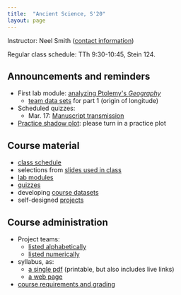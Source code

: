 ```yaml
---
title:  "Ancient Science, S'20"
layout: page
---
```



Instructor: Neel Smith ([contact information](http://neelsmith.info/holycross/contact/))

Regular class schedule:  TTh 9:30-10:45, Stein 124.


## Announcements and reminders


- First lab module:  [analyzing Ptolemy's *Geography*](labs/ptolemy-geo/)
    - [team data sets](ptolemy-assignments/) for part 1 (origin of longitude)
- Scheduled quizzes:
    - Mar. 17: [Manuscript transmission](quizzes/manuscripts/)
- [Practice shadow plot](labs/eratosthenes/practice/): please turn in a practice plot

## Course material


- [class schedule](schedule)
- selections from [slides used in class](slides/)
- [lab modules](labs/)
- [quizzes](quizzes/)
- developing [course datasets](datasets/)
- self-designed [projects](projects/)


## Course administration

- Project teams:
    - [listed alphabetically](teams-alpha/)
    - [listed numerically](teams-numeric/)
- syllabus, as:
    - [a single pdf](syllabus/syllabus.pdf) (printable, but also includes live links)
    - [a web page](syllabus/)
- [course requirements and grading](syllabus/2_requirements/)
